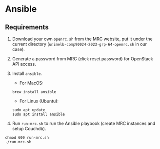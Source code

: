 # Ansible
## Requirements
1. Download your own `openrc.sh` from the MRC website, put it under the current directory (`unimelb-comp90024-2023-grp-64-openrc.sh` in our case).

2. Generate a password from MRC (click reset password) for OpenStack API access.

3. Install `ansible`.
    - For MacOS: 
    ``` 
    brew install ansible
    ```
    - For Linux (Ubuntu): 
    ```
    sudo apt update
    sudo apt install ansible
    ```

4. Run `run-mrc.sh` to run the Ansible playbook (create MRC instances and setup Couchdb).

  ```
  chmod 600 run-mrc.sh
  ./run-mrc.sh
  ```